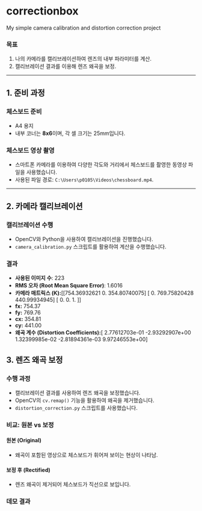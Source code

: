 # correctionbox
My simple camera calibration and  distortion correction project


### 목표
1. 나의 카메라를 캘리브레이션하여 렌즈의 내부 파라미터를 계산.
2. 캘리브레이션 결과를 이용해 렌즈 왜곡을 보정.

---

## 1. 준비 과정

### 체스보드 준비
- A4 용지
- 내부 코너는 **8x6**이며, 각 셀 크기는 25mm입니다.


### 체스보드 영상 촬영
- 스마트폰 카메라를 이용하여 다양한 각도와 거리에서 체스보드를 촬영한 동영상 파일을 사용했습니다.
- 사용된 파일 경로: `C:\Users\p0105\Videos\chessboard.mp4`.

---

## 2. 카메라 캘리브레이션

### 캘리브레이션 수행
- OpenCV와 Python을 사용하여 캘리브레이션을 진행했습니다.
- `camera_calibration.py` 스크립트를 활용하여 계산을 수행했습니다.

### 결과
- **사용된 이미지 수**: 223
- **RMS 오차 (Root Mean Square Error)**: 1.6016
- **카메라 매트릭스 (K):**[[754.36932621 0. 354.80740075] [ 0. 769.75820428 440.99934945] [ 0. 0. 1. ]]
- **fx:** 754.37
- **fy:** 769.76
- **cx:** 354.81
- **cy:** 441.00
- **왜곡 계수 (Distortion Coefficients):**[ 2.77612703e-01 -2.93292907e+00 1.32399985e-02 -2.81894361e-03 9.97246553e+00]

## 3. 렌즈 왜곡 보정

### 수행 과정
- 캘리브레이션 결과를 사용하여 렌즈 왜곡을 보정했습니다.
- OpenCV의 `cv.remap()` 기능을 활용하여 왜곡을 제거했습니다.
- `distortion_correction.py` 스크립트를 사용했습니다.

### 비교: 원본 vs 보정
#### 원본 (Original)
- 왜곡이 포함된 영상으로 체스보드가 휘어져 보이는 현상이 나타남.

#### 보정 후 (Rectified)
- 렌즈 왜곡이 제거되어 체스보드가 직선으로 보입니다.

### 데모 결과


